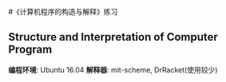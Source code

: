 #《计算机程序的构造与解释》练习
## Structure and Interpretation of Computer Program

**编程环境**: Ubuntu 16.04
**解释器**:   mit-scheme, DrRacket(使用较少)